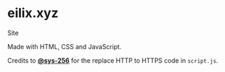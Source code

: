 # eilix.xyz
Site

Made with HTML, CSS and JavaScript. 

Credits to [**@sys-256**](https://github.com/sys-256) for the replace HTTP to HTTPS code in `script.js`.
